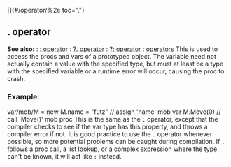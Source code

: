 []{#/operator/%2e toc="."}
  ## . operator
  **See also:**
  :   [: operator](ref/operator/:)
  :   [?. operator](ref/operator/%3f%2e)
  :   [?: operator](ref/operator/%3f:)
  :   [operators](ref/operator)
  This is used to access the procs and vars of a prototyped object. The
  variable need not actually contain a value with the specified type, but
  must at least be a type with the specified variable or a runtime error
  will occur, causing the proc to crash.
  ### Example:
  var/mob/M = new M.name = \"futz\" // assign \'name\' mob var M.Move(0)
  // call \'Move()\' mob proc
  This is the same as the `:` operator, except that the compiler checks to
  see if the var type has this property, and throws a compiler error if
  not. It is good practice to use the `.` operator whenever possible, so
  more potential problems can be caught during compilation.
  If `.` follows a proc call, a list lookup, or a complex expression where
  the type can\'t be known, it will act like `:` instead.
